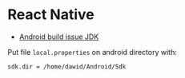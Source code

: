 # React Native

- [Android build issue JDK](https://github.com/facebook/react-native/issues/33416#issuecomment-1110950685)

Put file `local.properties` on android directory with:
```bash
sdk.dir = /home/dawid/Android/Sdk
```
